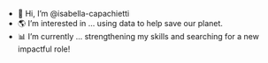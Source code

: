 - 👋 Hi, I’m @isabella-capachietti
- 🌎 I’m interested in ... using data to help save our planet.
- 📊 I’m currently ... strengthening my skills and searching for a new impactful role! 

<!---
isabella-capachietti/isabella-capachietti is a ✨ special ✨ repository because its `README.md` (this file) appears on your GitHub profile.
You can click the Preview link to take a look at your changes.
--->
